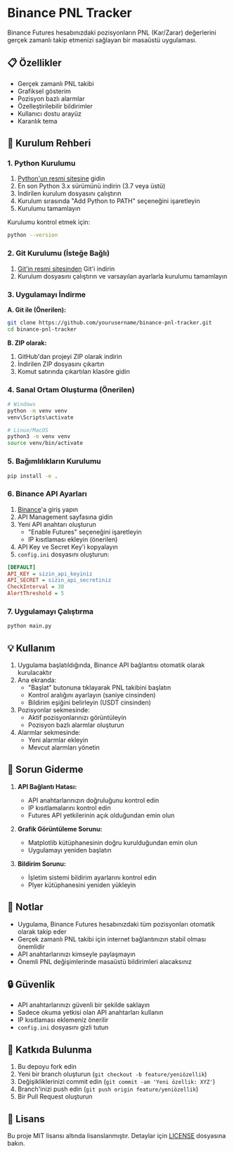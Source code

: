 # Binance PNL Tracker

Binance Futures hesabınızdaki pozisyonların PNL (Kar/Zarar) değerlerini gerçek zamanlı takip etmenizi sağlayan bir masaüstü uygulaması.

## 📋 Özellikler

- Gerçek zamanlı PNL takibi
- Grafiksel gösterim
- Pozisyon bazlı alarmlar
- Özelleştirilebilir bildirimler
- Kullanıcı dostu arayüz
- Karanlık tema

## 🚀 Kurulum Rehberi

### 1. Python Kurulumu

1. [Python'un resmi sitesine](https://www.python.org/downloads/) gidin
2. En son Python 3.x sürümünü indirin (3.7 veya üstü)
3. İndirilen kurulum dosyasını çalıştırın
4. Kurulum sırasında "Add Python to PATH" seçeneğini işaretleyin
5. Kurulumu tamamlayın

Kurulumu kontrol etmek için:
```bash
python --version
```

### 2. Git Kurulumu (İsteğe Bağlı)

1. [Git'in resmi sitesinden](https://git-scm.com/downloads) Git'i indirin
2. Kurulum dosyasını çalıştırın ve varsayılan ayarlarla kurulumu tamamlayın

### 3. Uygulamayı İndirme

**A. Git ile (Önerilen):**
```bash
git clone https://github.com/yourusername/binance-pnl-tracker.git
cd binance-pnl-tracker
```

**B. ZIP olarak:**
1. GitHub'dan projeyi ZIP olarak indirin
2. İndirilen ZIP dosyasını çıkartın
3. Komut satırında çıkartılan klasöre gidin

### 4. Sanal Ortam Oluşturma (Önerilen)

```bash
# Windows
python -m venv venv
venv\Scripts\activate

# Linux/MacOS
python3 -m venv venv
source venv/bin/activate
```

### 5. Bağımlılıkların Kurulumu

```bash
pip install -e .
```

### 6. Binance API Ayarları

1. [Binance](https://www.binance.com/)'a giriş yapın
2. API Management sayfasına gidin
3. Yeni API anahtarı oluşturun
   - "Enable Futures" seçeneğini işaretleyin
   - IP kısıtlaması ekleyin (önerilen)
4. API Key ve Secret Key'i kopyalayın
5. `config.ini` dosyasını oluşturun:

```ini
[DEFAULT]
API_KEY = sizin_api_keyiniz
API_SECRET = sizin_api_secretiniz
CheckInterval = 30
AlertThreshold = 5
```

### 7. Uygulamayı Çalıştırma

```bash
python main.py
```

## 💡 Kullanım

1. Uygulama başlatıldığında, Binance API bağlantısı otomatik olarak kurulacaktır
2. Ana ekranda:
   - "Başlat" butonuna tıklayarak PNL takibini başlatın
   - Kontrol aralığını ayarlayın (saniye cinsinden)
   - Bildirim eşiğini belirleyin (USDT cinsinden)
3. Pozisyonlar sekmesinde:
   - Aktif pozisyonlarınızı görüntüleyin
   - Pozisyon bazlı alarmlar oluşturun
4. Alarmlar sekmesinde:
   - Yeni alarmlar ekleyin
   - Mevcut alarmları yönetin

## 🔧 Sorun Giderme

1. **API Bağlantı Hatası:**
   - API anahtarlarınızın doğruluğunu kontrol edin
   - IP kısıtlamalarını kontrol edin
   - Futures API yetkilerinin açık olduğundan emin olun

2. **Grafik Görüntüleme Sorunu:**
   - Matplotlib kütüphanesinin doğru kurulduğundan emin olun
   - Uygulamayı yeniden başlatın

3. **Bildirim Sorunu:**
   - İşletim sistemi bildirim ayarlarını kontrol edin
   - Plyer kütüphanesini yeniden yükleyin

## 📝 Notlar

- Uygulama, Binance Futures hesabınızdaki tüm pozisyonları otomatik olarak takip eder
- Gerçek zamanlı PNL takibi için internet bağlantınızın stabil olması önemlidir
- API anahtarlarınızı kimseyle paylaşmayın
- Önemli PNL değişimlerinde masaüstü bildirimleri alacaksınız

## 🔒 Güvenlik

- API anahtarlarınızı güvenli bir şekilde saklayın
- Sadece okuma yetkisi olan API anahtarları kullanın
- IP kısıtlaması eklemeniz önerilir
- `config.ini` dosyasını gizli tutun

## 🤝 Katkıda Bulunma

1. Bu depoyu fork edin
2. Yeni bir branch oluşturun (`git checkout -b feature/yeniözellik`)
3. Değişikliklerinizi commit edin (`git commit -am 'Yeni özellik: XYZ'`)
4. Branch'inizi push edin (`git push origin feature/yeniözellik`)
5. Bir Pull Request oluşturun

## 📄 Lisans

Bu proje MIT lisansı altında lisanslanmıştır. Detaylar için [LICENSE](LICENSE) dosyasına bakın.

